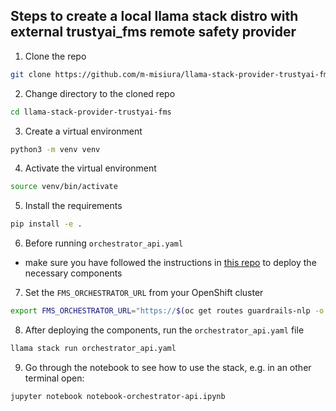 ## Steps to create a local llama stack distro with external trustyai_fms remote safety provider

1. Clone the repo
```bash
git clone https://github.com/m-misiura/llama-stack-provider-trustyai-fms.git
```

2. Change directory to the cloned repo
```bash
cd llama-stack-provider-trustyai-fms
```

3. Create a virtual environment
```bash
python3 -m venv venv
```
4. Activate the virtual environment
```bash
source venv/bin/activate
```
5. Install the requirements
```bash
pip install -e .
```

6. Before running `orchestrator_api.yaml`

- make sure you have followed the instructions in [this repo](https://github.com/m-misiura/deployments-4-guardrails/tree/main) to deploy the necessary components

7. Set the `FMS_ORCHESTRATOR_URL` from your OpenShift cluster
```bash
export FMS_ORCHESTRATOR_URL="https://$(oc get routes guardrails-nlp -o jsonpath='{.spec.host}')"
```

8. After deploying the components, run the `orchestrator_api.yaml` file
```bash
llama stack run orchestrator_api.yaml
```

9. Go through the notebook to see how to use the stack, e.g. in an other terminal open:
```bash
jupyter notebook notebook-orchestrator-api.ipynb
```